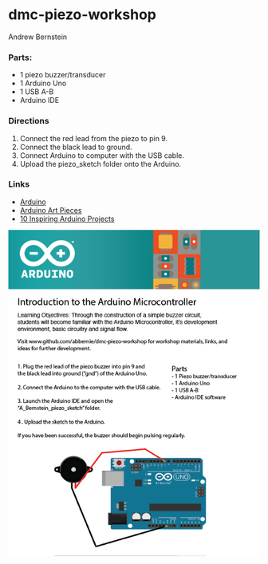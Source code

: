# dmc-piezo-workshop



Andrew Bernstein

### Parts:

* 1 piezo buzzer/transducer
* 1 Arduino Uno 
* 1 USB A-B
* Arduino IDE

### Directions

1. Connect the red lead from the piezo to pin 9.
2. Connect the black lead to ground.
3. Connect Arduino to computer with the USB cable.
4. Upload the piezo_sketch folder onto the Arduino.

### Links

* [Arduino](https://www.arduino.cc/ "Arduino")
* [Arduino Art Pieces](https://www.youtube.com/watch?v=1jlQjSE9bHo&list=PLm4ayUZae7Iz9joXvhQXaYg-HU1MWI8Xk "YouTube")
* [10 Inspiring Arduino Projects](https://www.youtube.com/watch?v=iVsQ1Al9tYk "Youtube")


![BigP](piezo_handout01.png)



